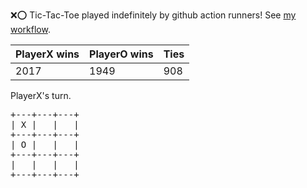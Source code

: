 :x::o: Tic-Tac-Toe played indefinitely by github action runners! See [my workflow](.github/workflows/play.yaml).

|PlayerX wins|PlayerO wins|Ties|
|-|-|-|
|2017|1949|908|

PlayerX's turn.

<pre>
+---+---+---+
| X |   |   |
+---+---+---+
| O |   |   |
+---+---+---+
|   |   |   |
+---+---+---+
</pre>